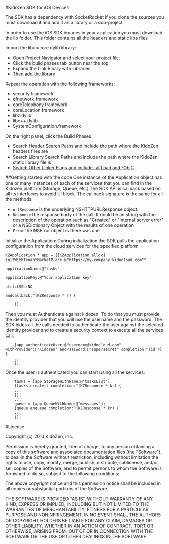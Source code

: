 #Kidozen SDK for iOS Devices

The SDK has a dependency with SocketRocket if you clone the sources you must download it and add it as a library or a sub-project

In order to use the iOS SDK binaries in your application you must download the lib folder. This folder contains all the headers and static libs files

Import the libicucore.dylib library:
  - Open Project Navigator and select your project file.
  - Click the build phases tab button near the top
  - Expand the Link Binary with Libraries
  - [Then add the library](/img/add-libicucore.png)

Repeat the operation with the following frameworks:
  - security.framework
  - cfnetwork.framework
  - coreTelephony.framework
  - coreLocation.framework
  - libz.dylib
  - libc++.dylib
  - SystemConfiguration.framework

On the right panel, click the Build Phases
  - Search Header Search Paths and include the path where the KidoZen headers files are
  - Search Library Search Paths and include the path where the KidoZen static library file is
  - [Search Other Linker Flags and include -allLoad and -ObjC](/img/other-linker.png)

##Getting started with the code
One instance of the Application object has one or many instances of each of the services that you can find in the Kidozen platform (Storage, Queue, etc.) 
The SDK API is callback based on all its interfaces to avoid UI block. The callback signature is the same for all the methods: 

- `urlResponse` is the underlying NSHTTPURLResponse object.
- `Response` the response body of the call. It could be an string with the description of the operation such as "Created" or "Internal server error" or a NSDictionary Object with the results of one operation
- `Error` the NSError object is there was one

Initialize the Application: During initialization the SDK pulls the application configuration from the cloud services for the specified platform

    KZApplication * app = [[KZApplication alloc] initWithTenantMarketPlace:@"https://my-company.kidocloud.com"" 
                                                            applicationName:@"tasks"
                                                            applicationKey:@"Your application key"
                                                                 strictSSL:NO
                                                                andCallback:^(KZResponse * r) {
            ...
        }];

Then you must Authenticate against kidozen. To do that you must provide the identity provider that you will use the username and the password. The SDK hides all the calls needed to authenticate the user against the selected identity provider and to create a security context to execute all the services call.

        [app authenticateUser:@"username@kidocloud.com" withProvider:@"Kidozen" andPassword:@"supersecret" completion:^(id r) {
        ...
        }];

Once the user is authenticated you can start using all the services:

        tasks = [app StorageWithName:@"tasksList"];
        [tasks create:t completion:^(KZResponse * kr) {
        ...
        }];
        ...
        queue = [app QueueWithName:@"messages"];
        [queue enqueue completion:^(KZResponse * kr) {
        ...
        }];


#License 

Copyright (c) 2013 KidoZen, inc.

Permission is hereby granted, free of charge, to any person obtaining a copy
of this software and associated documentation files (the "Software"), to deal
in the Software without restriction, including without limitation the rights
to use, copy, modify, merge, publish, distribute, sublicense, and/or sell
copies of the Software, and to permit persons to whom the Software is
furnished to do so, subject to the following conditions:

The above copyright notice and this permission notice shall be included in
all copies or substantial portions of the Software.

THE SOFTWARE IS PROVIDED "AS IS", WITHOUT WARRANTY OF ANY KIND, EXPRESS OR
IMPLIED, INCLUDING BUT NOT LIMITED TO THE WARRANTIES OF MERCHANTABILITY,
FITNESS FOR A PARTICULAR PURPOSE AND NONINFRINGEMENT. IN NO EVENT SHALL THE
AUTHORS OR COPYRIGHT HOLDERS BE LIABLE FOR ANY CLAIM, DAMAGES OR OTHER
LIABILITY, WHETHER IN AN ACTION OF CONTRACT, TORT OR OTHERWISE, ARISING FROM,
OUT OF OR IN CONNECTION WITH THE SOFTWARE OR THE USE OR OTHER DEALINGS IN
THE SOFTWARE.
